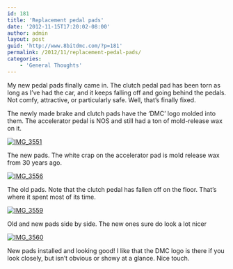 ```yaml
---
id: 181
title: 'Replacement pedal pads'
date: '2012-11-15T17:20:02-08:00'
author: admin
layout: post
guid: 'http://www.8bitdmc.com/?p=181'
permalink: /2012/11/replacement-pedal-pads/
categories:
    - 'General Thoughts'
---
```


My new pedal pads finally came in. The clutch pedal pad has been torn as long as I’ve had the car, and it keeps falling off and going behind the pedals. Not comfy, attractive, or particularly safe. Well, that’s finally fixed.

The newly made brake and clutch pads have the ‘DMC’ logo molded into them. The accelerator pedal is NOS and still had a ton of mold-release wax on it.

[![](/assets/images2012/11/IMG_3551-300x225.jpg "IMG_3551")](/assets/images2012/11/IMG_3551.jpg)

The new pads. The white crap on the accelerator pad is mold release wax from 30 years ago.

[![](/assets/images2012/11/IMG_3556-300x225.jpg "IMG_3556")](/assets/images2012/11/IMG_3556.jpg)

The old pads. Note that the clutch pedal has fallen off on the floor. That’s where it spent most of its time.

[![](/assets/images2012/11/IMG_3559-300x225.jpg "IMG_3559")](/assets/images2012/11/IMG_3559.jpg)

Old and new pads side by side. The new ones sure do look a lot nicer

[![](/assets/images2012/11/IMG_3560-300x225.jpg "IMG_3560")](/assets/images2012/11/IMG_3560.jpg)

New pads installed and looking good! I like that the DMC logo is there if you look closely, but isn’t obvious or showy at a glance. Nice touch.